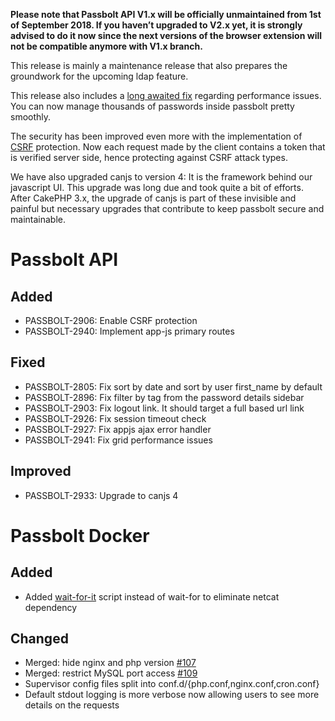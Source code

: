 **Please note that Passbolt API V1.x will be officially unmaintained from 1st of September 2018. If you haven’t upgraded to V2.x yet, it is strongly advised to do it now since the next versions of the browser extension will not be compatible anymore with V1.x branch.**

This release is mainly a maintenance release that also prepares the groundwork for the upcoming ldap feature.

This release also includes a [long awaited fix](https://community.passbolt.com/t/fix-performance-issue-on-large-password-database-2k-4k-passwords/493) regarding performance issues. You can now manage thousands of passwords inside passbolt pretty smoothly.

The security has been improved even more with the implementation of [CSRF](https://www.owasp.org/index.php/Cross-Site_Request_Forgery_(CSRF)) protection. Now each request made by the client contains a token that is verified server side, hence protecting against CSRF attack types. 

We have also upgraded canjs to version 4: It is the framework behind our javascript UI. This upgrade was long due and took quite a bit of efforts. After CakePHP 3.x, the upgrade of canjs is part of these invisible and painful but necessary upgrades that contribute to keep passbolt secure and maintainable.

# Passbolt API

## Added
- PASSBOLT-2906: Enable CSRF protection
- PASSBOLT-2940: Implement app-js primary routes

## Fixed
- PASSBOLT-2805: Fix sort by date and sort by user first_name by default
- PASSBOLT-2896: Fix filter by tag from the password details sidebar
- PASSBOLT-2903: Fix logout link. It should target a full based url link
- PASSBOLT-2926: Fix session timeout check
- PASSBOLT-2927: Fix appjs ajax error handler
- PASSBOLT-2941: Fix grid performance issues

## Improved
- PASSBOLT-2933: Upgrade to canjs 4

# Passbolt Docker

## Added
- Added [wait-for-it](https://github.com/vishnubob/wait-for-it) script instead of wait-for to eliminate netcat dependency

## Changed
- Merged: hide nginx and php version [#107](https://github.com/passbolt/passbolt_docker/pull/107)
- Merged: restrict MySQL port access [#109](https://github.com/passbolt/passbolt_docker/pull/109)
- Supervisor config files split into conf.d/{php.conf,nginx.conf,cron.conf}
- Default stdout logging is more verbose now allowing users to see more details on the requests


